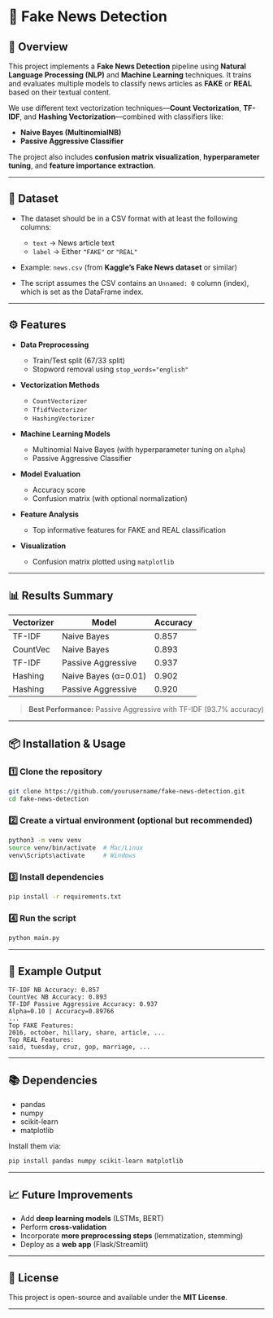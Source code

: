 # 📰 Fake News Detection

## 📌 Overview

This project implements a **Fake News Detection** pipeline using **Natural Language Processing (NLP)** and **Machine Learning** techniques.
It trains and evaluates multiple models to classify news articles as **FAKE** or **REAL** based on their textual content.

We use different text vectorization techniques—**Count Vectorization**, **TF-IDF**, and **Hashing Vectorization**—combined with classifiers like:

* **Naive Bayes (MultinomialNB)**
* **Passive Aggressive Classifier**

The project also includes **confusion matrix visualization**, **hyperparameter tuning**, and **feature importance extraction**.

---

## 📂 Dataset

* The dataset should be in a CSV format with at least the following columns:

  * `text` → News article text
  * `label` → Either `"FAKE"` or `"REAL"`
* Example: `news.csv` (from **Kaggle’s Fake News dataset** or similar)
* The script assumes the CSV contains an `Unnamed: 0` column (index), which is set as the DataFrame index.

---

## ⚙️ Features

* **Data Preprocessing**

  * Train/Test split (67/33 split)
  * Stopword removal using `stop_words="english"`
* **Vectorization Methods**

  * `CountVectorizer`
  * `TfidfVectorizer`
  * `HashingVectorizer`
* **Machine Learning Models**

  * Multinomial Naive Bayes (with hyperparameter tuning on `alpha`)
  * Passive Aggressive Classifier
* **Model Evaluation**

  * Accuracy score
  * Confusion matrix (with optional normalization)
* **Feature Analysis**

  * Top informative features for FAKE and REAL classification
* **Visualization**

  * Confusion matrix plotted using `matplotlib`

---

## 📊 Results Summary

| Vectorizer | Model                | Accuracy |
| ---------- | -------------------- | -------- |
| TF-IDF     | Naive Bayes          | 0.857    |
| CountVec   | Naive Bayes          | 0.893    |
| TF-IDF     | Passive Aggressive   | 0.937    |
| Hashing    | Naive Bayes (α=0.01) | 0.902    |
| Hashing    | Passive Aggressive   | 0.920    |

> **Best Performance:** Passive Aggressive with TF-IDF (93.7% accuracy)

---

## 📦 Installation & Usage

### 1️⃣ Clone the repository

```bash
git clone https://github.com/yourusername/fake-news-detection.git
cd fake-news-detection
```

### 2️⃣ Create a virtual environment (optional but recommended)

```bash
python3 -m venv venv
source venv/bin/activate  # Mac/Linux
venv\Scripts\activate     # Windows
```

### 3️⃣ Install dependencies

```bash
pip install -r requirements.txt
```

### 4️⃣ Run the script

```bash
python main.py
```

---

## 📜 Example Output

```
TF-IDF NB Accuracy: 0.857
CountVec NB Accuracy: 0.893
TF-IDF Passive Aggressive Accuracy: 0.937
Alpha=0.10 | Accuracy=0.89766
...
Top FAKE Features:
2016, october, hillary, share, article, ...
Top REAL Features:
said, tuesday, cruz, gop, marriage, ...
```

---

## 📚 Dependencies

* pandas
* numpy
* scikit-learn
* matplotlib

Install them via:

```bash
pip install pandas numpy scikit-learn matplotlib
```

---

## 📈 Future Improvements

* Add **deep learning models** (LSTMs, BERT)
* Perform **cross-validation**
* Incorporate **more preprocessing steps** (lemmatization, stemming)
* Deploy as a **web app** (Flask/Streamlit)

---

## 📜 License

This project is open-source and available under the **MIT License**.

---

